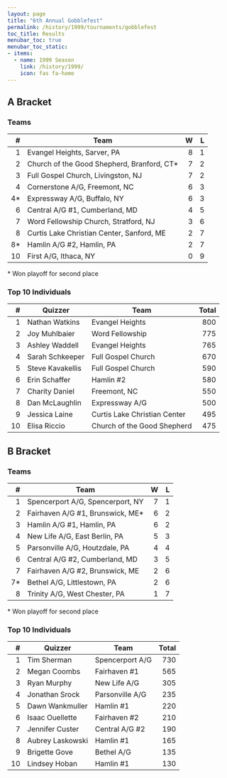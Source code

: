 ```yaml
---
layout: page
title: "6th Annual Gobblefest"
permalink: /history/1999/tournaments/gobblefest
toc_title: Results
menubar_toc: true
menubar_toc_static:
- items:
  - name: 1999 Season
    link: /history/1999/
    icon: fas fa-home
---
```


## A Bracket

### Teams

|    # | Team                                       |    W |    L |
| ---: | ------------------------------------------ | ---: | ---: |
|    1 | Evangel Heights, Sarver, PA                |    8 |    1 |
|    2 | Church of the Good Shepherd, Branford, CT* |    7 |    2 |
|    3 | Full Gospel Church, Livingston, NJ         |    7 |    2 |
|    4 | Cornerstone A/G, Freemont, NC              |    6 |    3 |
|   4* | Expressway A/G, Buffalo, NY                |    6 |    3 |
|    6 | Central A/G #1, Cumberland, MD             |    4 |    5 |
|    7 | Word Fellowship Church, Stratford, NJ      |    3 |    6 |
|    8 | Curtis Lake Christian Center, Sanford, ME  |    2 |    7 |
|   8* | Hamlin A/G #2, Hamlin, PA                  |    2 |    7 |
|   10 | First A/G, Ithaca, NY                      |    0 |    9 |

\* Won playoff for second place

### Top 10 Individuals

|    # | Quizzer          | Team                         | Total |
| ---: | ---------------- | ---------------------------- | ----: |
|    1 | Nathan Watkins   | Evangel Heights              |   800 |
|    2 | Joy Muhlbaier    | Word Fellowship              |   775 |
|    3 | Ashley Waddell   | Evangel Heights              |   765 |
|    4 | Sarah Schkeeper  | Full Gospel Church           |   670 |
|    5 | Steve Kavakellis | Full Gospel Church           |   590 |
|    6 | Erin Schaffer    | Hamlin #2                    |   580 |
|    7 | Charity Daniel   | Freemont, NC                 |   550 |
|    8 | Dan McLaughlin   | Expressway A/G               |   500 |
|    9 | Jessica Laine    | Curtis Lake Christian Center |   495 |
|   10 | Elisa Riccio     | Church of the Good Shepherd  |   475 |

## B Bracket

### Teams

|    # | Team                             |    W |    L |
| ---: | -------------------------------- | ---: | ---: |
|    1 | Spencerport A/G, Spencerport, NY |    7 |    1 |
|    2 | Fairhaven A/G #1, Brunswick, ME* |    6 |    2 |
|    3 | Hamlin A/G #1, Hamlin, PA        |    6 |    2 |
|    4 | New Life A/G, East Berlin, PA    |    5 |    3 |
|    5 | Parsonville A/G, Houtzdale, PA   |    4 |    4 |
|    6 | Central A/G #2, Cumberland, MD   |    3 |    5 |
|    7 | Fairhaven A/G #2, Brunswick, ME  |    2 |    6 |
|   7* | Bethel A/G, Littlestown, PA      |    2 |    6 |
|    8 | Trinity A/G, West Chester, PA    |    1 |    7 |

\* Won playoff for second place

### Top 10 Individuals

|    # | Quizzer          | Team            | Total |
| ---: | ---------------- | --------------- | ----: |
|    1 | Tim Sherman      | Spencerport A/G |   730 |
|    2 | Megan Coombs     | Fairhaven #1    |   565 |
|    3 | Ryan Murphy      | New Life A/G    |   305 |
|    4 | Jonathan Srock   | Parsonville A/G |   235 |
|    5 | Dawn Wankmuller  | Hamlin #1       |   220 |
|    6 | Isaac Ouellette  | Fairhaven #2    |   210 |
|    7 | Jennifer Custer  | Central A/G #2  |   190 |
|    8 | Aubrey Laskowski | Hamlin #1       |   165 |
|    9 | Brigette Gove    | Bethel A/G      |   135 |
|   10 | Lindsey Hoban    | Hamlin #1       |   130 |
